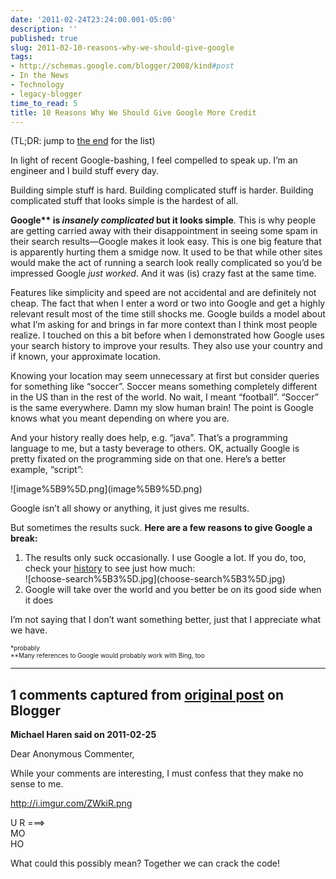 ```yaml
---
date: '2011-02-24T23:24:00.001-05:00'
description: ''
published: true
slug: 2011-02-10-reasons-why-we-should-give-google
tags:
- http://schemas.google.com/blogger/2008/kind#post
- In the News
- Technology
- legacy-blogger
time_to_read: 5
title: 10 Reasons Why We Should Give Google More Credit
---
```


<p>(TL;DR: jump to <a href="#toptenlist-google">the end</a> for the list)</p>
<p>In light of recent Google-bashing, I feel compelled to speak up. I’m an engineer and I build stuff every day.</p>
<p>Building simple stuff is hard. Building complicated stuff is harder. Building complicated stuff that looks simple is the hardest of all.</p>
<p><strong>Google** is <em>insanely complicated </em>but it looks simple</strong>. This is why people are getting carried away with their disappointment in seeing some spam in their search results—Google makes it look easy. This is one big feature that is apparently hurting them a smidge now. It used to be that while other sites would make the act of running a search look really complicated so you’d be impressed Google <em>just worked</em>. And it was (is) crazy fast at the same time.</p>
<p>Features like simplicity and speed are not accidental and are definitely not cheap. The fact that when I enter a word or two into Google and get a highly relevant result most of the time still shocks me. Google builds a model about what I’m asking for and brings in far more context than I think most people realize. I touched on this a bit before when I demonstrated how Google uses your search history to improve your results. They also use your country and if known, your approximate location. </p>
<p>Knowing your location may seem unnecessary at first but consider queries for something like “soccer”. Soccer means something completely different in the US than in the rest of the world. No wait, I meant “football”. “Soccer” is the same everywhere. Damn my slow human brain! The point is Google knows what you meant depending on where you are. </p>
<p>And your history really does help, e.g. “java”. That’s a programming language to me, but a tasty beverage to others. OK, actually Google is pretty fixated on the programming side on that one. Here’s a better example, “script”:</p>
<p>![image%5B9%5D.png](image%5B9%5D.png)</p>
<p>Google isn’t all showy or anything, it just gives me results.</p>  <p id="toptenlist-google">But sometimes the results suck. <strong>Here are a few reasons to give Google a break:</strong></p>  <ol>   <li>The results only suck occasionally. I use Google a lot. If you do, too, check your <a href="https://www.google.com/history/">history</a> to see just how much:       <br />![choose-search%5B3%5D.jpg](choose-search%5B3%5D.jpg)</li>    <li>Google will take over the world and you better be on its good side when it does </li> </ol>
<p>I’m not saying that I don’t want something better, just that I appreciate what we have.</p>
<p><font size="1">*probably      <br />*<font size="1">*Many references to Google would probably work with Bing, too</font></font></p>

---

## 1 comments captured from [original post](https://blog.wassupy.com/2011/02/10-reasons-why-we-should-give-google.html) on Blogger

**Michael Haren said on 2011-02-25**

Dear Anonymous Commenter, 

While your comments are interesting, I must confess that they make no sense to me. 

http://i.imgur.com/ZWkiR.png

  U R ===&gt;<br />  MO <br />  HO

What could this possibly mean? Together we can crack the code!


